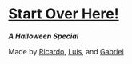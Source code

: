 # [Start Over Here!](home.md)

**_A Halloween Special_**  

Made by [Ricardo](https://github.com/ricardojrt6565), [Luis](https://github.com/luism6058), and [Gabriel](https://github.com/gabrielc0464)

